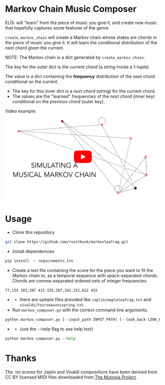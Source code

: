 # Markov Chain Music Composer
ELI5: will "learn" from the piece of music you give it, and create new music that hopefully captures some features of the genre.

`create_markov_chain` will create a Markov chain whose states are chords in the piece of music you give it.
It will learn the conditional distribution of the next chord given the current.

NOTE: The Markov chain is a dict generated by `create_markov_chain`.

The key for the outer dict is the _current chord_ (a string inside a 1-tuple).

The value is a dict containing the **frequency** distribution of the next chord conditional on the current.
* The key for this inner dict is a _next chord_ (string) for the current chord.
* The values are the "learned" frequencies of the _next chord_ (inner key) conditional on the _previous chord_ (outer key).

Video example:
[![banner](banner.png)](https://youtu.be/e6alPSeGzyw?si=A7vuZcsqxZfOTMZT)

# Usage
* Clone this repository
```sh
git clone https://github.com/ronitkunk/markovleafrag.git
```
* Install dependencies
```sh
pip install -r requirements.txt
```
* Create a text file containing the score for the piece you want to fit the Markov chain to, as a temporal sequence with space-separated chords. Chords are comma-separated ordered sets of integer frequencies.
```
77,155 103,207 415 155,207,261,311,622 415
```
* * there are sample files provided like `joplin/mapleleafrag.txt` and `vivaldi/fourseasonsspring.txt`.
* Run `markov_composer.py` with the correct command line arguments.
```python
python markov_composer.py [--input_path INPUT_PATH] [--look_back LOOK_BACK] [--play] [--plot] [--output_path OUTPUT_PATH] [--composition_length COMPOSITION_LENGTH]
```
* * (use the --help flag to see help text)
```python
python markov_composer.py --help
```

# Thanks
The .txt scores for Joplin and Vivaldi compositions have been derived from CC BY licensed MIDI files downloaded from [The Mutopia Project](https://www.mutopiaproject.org/ftp/).